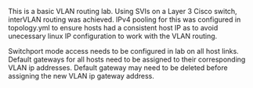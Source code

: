 This is a basic VLAN routing lab. Using SVIs on a Layer 3 Cisco switch, interVLAN routing was achieved. IPv4 pooling for this was configured in topology.yml to ensure hosts had a consistent host IP as to avoid unecessary linux IP configuration to work with the VLAN routing.

Switchport mode access needs to be configured in lab on all host links. Default gateways for all hosts need to be assigned to their corresponding VLAN ip addresses. Default gateway may need to be deleted before assigning the new VLAN ip gateway address. 
